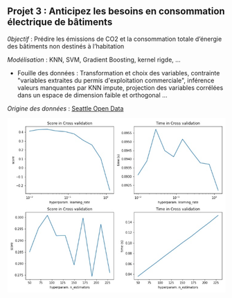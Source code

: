 ## Projet 3 : Anticipez les besoins en consommation électrique de bâtiments

*0bjectif* : Prédire les émissions de CO2 et la consommation totale d’énergie des bâtiments non destinés à l’habitation

*Modélisation* : KNN, SVM, Gradient Boosting, kernel rigde, ...

* Fouille des données : Transformation et choix des variables, contrainte "variables extraites du permis d'exploitation commerciale", inférence valeurs manquantes par KNN impute, projection des variables corrélées dans un espace de dimension faible et orthogonal ...

*Origine des données* : [Seattle Open Data](https://data.seattle.gov/)

<p align="center">
  <img src="https://github.com/ClaireGayral/formation_openclassroom/blob/master/images/P3_best_model_energy.jpg" alt="Sublime's custom image"/>
</p>
